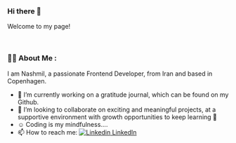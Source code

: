 ### Hi there 👋

Welcome to my page!

&nbsp;

### :woman_technologist: About Me :
I am Nashmil, a passionate Frontend Developer, from Iran and based in Copenhagen. 


- 🔭 I’m currently working on a gratitude journal, which can be found on my Github.
- 👯 I’m looking to collaborate on exciting and meaningful projects, 
     at a supportive environment with growth opportunities to keep learning 🌱
 - :relaxed: Coding is my mindfulness....
 - 📫 How to reach me: [![Linkedin](https://i.stack.imgur.com/gVE0j.png) LinkedIn](https://www.linkedin.com/in/nashmil-sepehriazad)
<!--
**Poorooshka/poorooshka** is a ✨ _special_ ✨ repository because its `README.md` (this file) appears on your GitHub profile.

Here are some ideas to get you started:

- 🔭 I’m currently working on ...
- 🌱 I’m currently learning ...
- 👯 I’m looking to collaborate on ...
- 🤔 I’m looking for help with ...
- 💬 Ask me about ...
- 📫 How to reach me: ...
- 😄 Pronouns: ...
- ⚡ Fun fact: ...
-->
